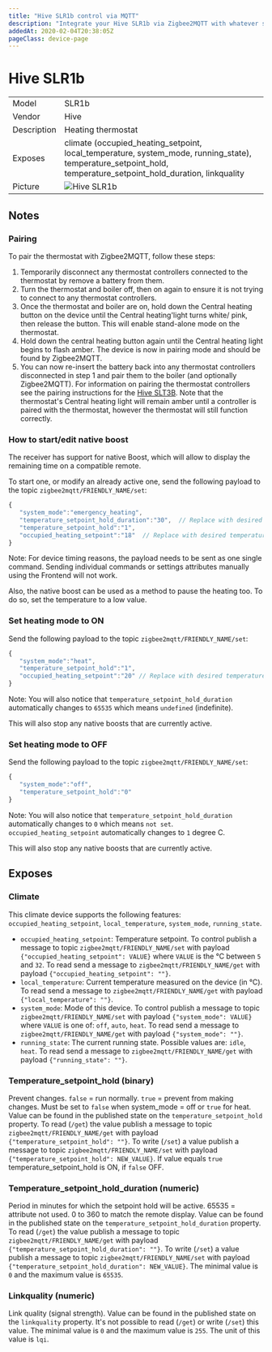 ```yaml
---
title: "Hive SLR1b control via MQTT"
description: "Integrate your Hive SLR1b via Zigbee2MQTT with whatever smart home infrastructure you are using without the vendors bridge or gateway."
addedAt: 2020-02-04T20:38:05Z
pageClass: device-page
---
```


<!-- !!!! -->
<!-- ATTENTION: This file is auto-generated through docgen! -->
<!-- You can only edit the "## Notes"-Section till next h1 (#) or h2 heading (##). -->
<!-- Do NOT use h1 or h2 heading within "## Notes"-Section. -->
<!-- !!!! -->

# Hive SLR1b

|     |     |
|-----|-----|
| Model | SLR1b  |
| Vendor  | Hive  |
| Description | Heating thermostat |
| Exposes | climate (occupied_heating_setpoint, local_temperature, system_mode, running_state), temperature_setpoint_hold, temperature_setpoint_hold_duration, linkquality |
| Picture | ![Hive SLR1b](https://psi-4ward.github.io/zigbee2mqtt.io/images/devices/SLR1b.jpg) |


<!-- Notes BEGIN: You can edit here. Add "## Notes" headline if not already present. -->
## Notes


### Pairing

To pair the thermostat with Zigbee2MQTT, follow these steps:

1. Temporarily disconnect any thermostat controllers connected to the thermostat by remove a battery from them.
2. Turn the thermostat and boiler off, then on again to ensure it is not trying to connect to any thermostat controllers.
3. Once the thermostat and boiler are on, hold down the Central heating button on the device until the Central heating'light turns white/ pink, then release the button. This will enable stand-alone mode on the thermostat.
4. Hold down the central heating button again until the Central heating light begins to flash amber. The device is now in pairing mode and should be found by Zigbee2MQTT.
5. You can now re-insert the battery back into any thermostat controllers disconnected in step 1 and pair them to the boiler (and optionally Zigbee2MQTT). For information on pairing the thermostat controllers see the pairing instructions for the [Hive SLT3B](./SLT3.md). Note that the thermostat's Central heating light will remain amber until a controller is paired with the thermostat, however the thermostat will still function correctly.


### How to start/edit native boost
The receiver has support for native Boost, which will allow to display the remaining time on a compatible remote.

To start one, or modify an already active one, send the following payload to the topic `zigbee2mqtt/FRIENDLY_NAME/set`:

```js
{
   "system_mode":"emergency_heating",
   "temperature_setpoint_hold_duration":"30",  // Replace with desired duration in minutes. Max 360. 0 to stop
   "temperature_setpoint_hold":"1",
   "occupied_heating_setpoint":"18"  // Replace with desired temperature. Between 5 and 32 C
}
```
Note: For device timing reasons, the payload needs to be sent as one single command. Sending individual commands or settings attributes manually using the Frontend will not work.

Also, the native boost can be used as a method to pause the heating too. To do so, set the temperature to a low value.

### Set heating mode to ON
Send the following payload to the topic `zigbee2mqtt/FRIENDLY_NAME/set`:
```js
{
   "system_mode":"heat",
   "temperature_setpoint_hold":"1",
   "occupied_heating_setpoint":"20" // Replace with desired temperature. Between 5 and 32 C
}
```
Note: You will also notice that `temperature_setpoint_hold_duration` automatically changes to `65535` which means `undefined` (indefinite).

This will also stop any native boosts that are currently active.


### Set heating mode to OFF
Send the following payload to the topic `zigbee2mqtt/FRIENDLY_NAME/set`:
```js
{
   "system_mode":"off",
   "temperature_setpoint_hold":"0"
}
```
Note: You will also notice that `temperature_setpoint_hold_duration` automatically changes to `0` which means `not set`. `occupied_heating_setpoint` automatically changes to `1` degree C.

This will also stop any native boosts that are currently active.

<!-- Notes END: Do not edit below this line -->


## Exposes

### Climate 
This climate device supports the following features: `occupied_heating_setpoint`, `local_temperature`, `system_mode`, `running_state`.
- `occupied_heating_setpoint`: Temperature setpoint. To control publish a message to topic `zigbee2mqtt/FRIENDLY_NAME/set` with payload `{"occupied_heating_setpoint": VALUE}` where `VALUE` is the °C between `5` and `32`. To read send a message to `zigbee2mqtt/FRIENDLY_NAME/get` with payload `{"occupied_heating_setpoint": ""}`.
- `local_temperature`: Current temperature measured on the device (in °C). To read send a message to `zigbee2mqtt/FRIENDLY_NAME/get` with payload `{"local_temperature": ""}`.
- `system_mode`: Mode of this device. To control publish a message to topic `zigbee2mqtt/FRIENDLY_NAME/set` with payload `{"system_mode": VALUE}` where `VALUE` is one of: `off`, `auto`, `heat`. To read send a message to `zigbee2mqtt/FRIENDLY_NAME/get` with payload `{"system_mode": ""}`.
- `running_state`: The current running state. Possible values are: `idle`, `heat`. To read send a message to `zigbee2mqtt/FRIENDLY_NAME/get` with payload `{"running_state": ""}`.

### Temperature_setpoint_hold (binary)
Prevent changes. `false` = run normally. `true` = prevent from making changes. Must be set to `false` when system_mode = off or `true` for heat.
Value can be found in the published state on the `temperature_setpoint_hold` property.
To read (`/get`) the value publish a message to topic `zigbee2mqtt/FRIENDLY_NAME/get` with payload `{"temperature_setpoint_hold": ""}`.
To write (`/set`) a value publish a message to topic `zigbee2mqtt/FRIENDLY_NAME/set` with payload `{"temperature_setpoint_hold": NEW_VALUE}`.
If value equals `true` temperature_setpoint_hold is ON, if `false` OFF.

### Temperature_setpoint_hold_duration (numeric)
Period in minutes for which the setpoint hold will be active. 65535 = attribute not used. 0 to 360 to match the remote display.
Value can be found in the published state on the `temperature_setpoint_hold_duration` property.
To read (`/get`) the value publish a message to topic `zigbee2mqtt/FRIENDLY_NAME/get` with payload `{"temperature_setpoint_hold_duration": ""}`.
To write (`/set`) a value publish a message to topic `zigbee2mqtt/FRIENDLY_NAME/set` with payload `{"temperature_setpoint_hold_duration": NEW_VALUE}`.
The minimal value is `0` and the maximum value is `65535`.

### Linkquality (numeric)
Link quality (signal strength).
Value can be found in the published state on the `linkquality` property.
It's not possible to read (`/get`) or write (`/set`) this value.
The minimal value is `0` and the maximum value is `255`.
The unit of this value is `lqi`.

